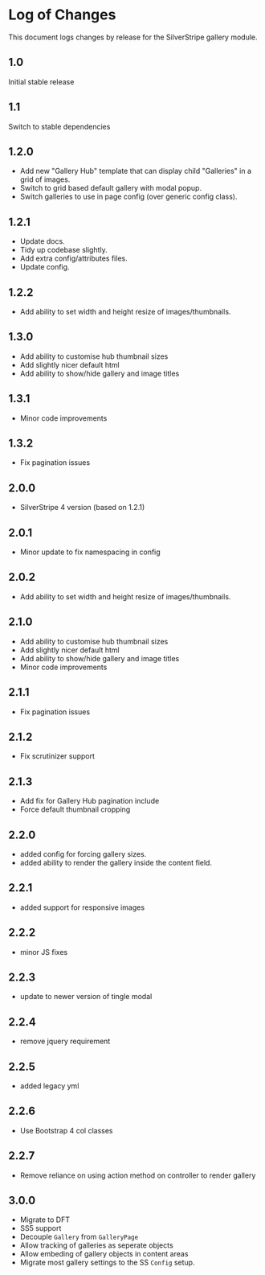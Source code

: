 # Log of Changes

This document logs changes by release for the SilverStripe gallery module.

## 1.0

Initial stable release

## 1.1

Switch to stable dependencies

## 1.2.0

* Add new "Gallery Hub" template that can display child "Galleries" in a grid of images.
* Switch to grid based default gallery with modal popup.
* Switch galleries to use in page config (over generic config class).

## 1.2.1

* Update docs.
* Tidy up codebase slightly.
* Add extra config/attributes files.
* Update config.

## 1.2.2

* Add ability to set width and height resize of images/thumbnails.

## 1.3.0

* Add ability to customise hub thumbnail sizes
* Add slightly nicer default html
* Add ability to show/hide gallery and image titles

## 1.3.1

* Minor code improvements

## 1.3.2

* Fix pagination issues

## 2.0.0

* SilverStripe 4 version (based on 1.2.1)

## 2.0.1

* Minor update to fix namespacing in config

## 2.0.2

* Add ability to set width and height resize of images/thumbnails.

## 2.1.0

* Add ability to customise hub thumbnail sizes
* Add slightly nicer default html
* Add ability to show/hide gallery and image titles
* Minor code improvements

## 2.1.1

* Fix pagination issues

## 2.1.2

* Fix scrutinizer support

## 2.1.3

* Add fix for Gallery Hub pagination include
* Force default thumbnail cropping

## 2.2.0

* added config for forcing gallery sizes.
* added ability to render the gallery inside the content field.

## 2.2.1

* added support for responsive images

## 2.2.2

* minor JS fixes

## 2.2.3

* update to newer version of tingle modal

## 2.2.4

* remove jquery requirement

## 2.2.5

* added legacy yml

## 2.2.6

* Use Bootstrap 4 col classes

## 2.2.7

* Remove reliance on using action method on controller to render gallery

## 3.0.0

* Migrate to DFT
* SS5 support
* Decouple `Gallery` from `GalleryPage`
* Allow tracking of galleries as seperate objects
* Allow embeding of gallery objects in content areas
* Migrate most gallery settings to the SS `Config` setup.
